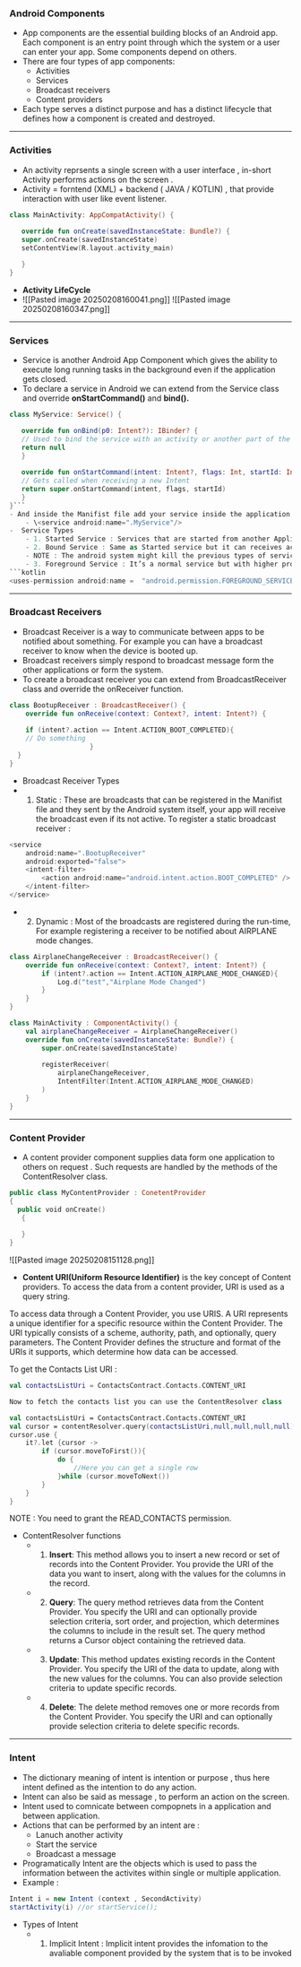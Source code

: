 ### **Android Components**
- App components are the essential building blocks of an Android app. Each component is an entry point through which the system or a user can enter your app. Some components depend on others.
- There are four types of app components:
	- Activities
	- Services
	- Broadcast receivers
	- Content providers
- Each type serves a distinct purpose and has a distinct lifecycle that defines how a component is created and destroyed.
---

### **Activities**
- An activity reprsents a single screen with a user interface , in-short Activity performs actions on the screen .
- Activity = forntend (XML) + backend ( JAVA / KOTLIN) , that provide interaction with user like event listener.
```kotlin
class MainActivity: AppCompatActivity() {  
  
   override fun onCreate(savedInstanceState: Bundle?) {  
   super.onCreate(savedInstanceState)  
   setContentView(R.layout.activity_main)  

   }  
}
```
- **Activity LifeCycle**
- ![[Pasted image 20250208160041.png]]
![[Pasted image 20250208160347.png]]
---

### **Services**
- Service is another Android App Component which gives the ability to execute long running tasks in the background even if the application gets closed.
- To declare a service in Android we can extend from the Service class and override **onStartCommand()** and **bind().** 
```kotlin 
class MyService: Service() {  

   override fun onBind(p0: Intent?): IBinder? {  
   // Used to bind the service with an activity or another part of the app to       send  and receive results  
   return null  
   }  
  
   override fun onStartCommand(intent: Intent?, flags: Int, startId: Int): Int { 
   // Gets called when receiving a new Intent  
   return super.onStartCommand(intent, flags, startId)  
   }  
}```
- And inside the Manifist file add your service inside the application tag.
	- \<service android:name=".MyService"/> 
-  Service Types
	- 1. Started Service : Services that are started from another Application Component such as an Activity or a Broadcast Receiver. For example syncing the user data with the backend server or uploading the craches reports.
	- 2. Bound Service : Same as Started service but it can receives actions and send out results. this Bound Service used when we expect interactions between the user and the Service. For example a service that runs music needs to be able to show the progress of the song and also gives the ability to the user to change the song.
	- NOTE : The android system might kill the previous types of services if it needs more memory.
	- 3. Foreground Service : It’s a normal service but with higher propriety than the Started Service. Foreground Service is used to show a notification to inform the user about the service being running. And the Android System will not kill this service even if it needs resources.And to make your service a foreground service you need to add this function inside onStartCommand() : \[ startForeground(1,notification) ] . And add this Install-time permission in the Manifist file :
```kotlin 
<uses-permission android:name =  "android.permission.FOREGROUND_SERVICE " />
```
---
### **Broadcast Receivers**
- Broadcast Receiver is a way to communicate between apps to be notified about something. For example you can have a broadcast receiver to know when the device is booted up.
- Broadcast  receivers simply respond to broadcast message form the other applications or form the system. 
- To create a broadcast receiver you can extend from BroadcastReceiver class and override the onReceiver function.
```kotlin
class BootupReceiver : BroadcastReceiver() {  
	override fun onReceive(context: Context?, intent: Intent?) {  
	
	if (intent?.action == Intent.ACTION_BOOT_COMPLETED){  
	// Do something  
	                }  
  }  
}
```
- Broadcast Receiver Types
- 1. Static : These are broadcasts that can be registered in the Manifist file and they sent by the Android system itself, your app will receive the broadcast even if its not active. To register a static broadcast receiver :
```kotlin
<service  
    android:name=".BootupReceiver"  
    android:exported="false">  
    <intent-filter>  
        <action android:name="android.intent.action.BOOT_COMPLETED" />  
    </intent-filter>  
</service>
```
- 2. Dynamic : Most of the broadcasts are registered during the run-time, For example registering a receiver to be notified about AIRPLANE mode changes.
``` kotlin
class AirplaneChangeReceiver : BroadcastReceiver() {  
    override fun onReceive(context: Context?, intent: Intent?) {  
        if (intent?.action == Intent.ACTION_AIRPLANE_MODE_CHANGED){  
            Log.d("test","Airplane Mode Changed")  
        }  
    }  
}
```

```kotlin
class MainActivity : ComponentActivity() {  
    val airplaneChangeReceiver = AirplaneChangeReceiver()  
    override fun onCreate(savedInstanceState: Bundle?) {  
        super.onCreate(savedInstanceState)  
  
        registerReceiver(  
            airplaneChangeReceiver,  
            IntentFilter(Intent.ACTION_AIRPLANE_MODE_CHANGED)  
        )  
    }  
}
```

---
### **Content Provider**
- A content provider component supplies data form one application to others on request . Such requests are handled by the methods of the ContentResolver class.
 ```kotlin
 public class MyContentProvider : ConetentProvider 
 {
   public void onCreate()
	{
	
	}
 }
 
```
![[Pasted image 20250208151128.png]]

- **Content URI(Uniform Resource Identifier)** is the key concept of Content providers. To access the data from a content provider, URI is used as a query string.

To access data through a Content Provider, you use URIS. A URI represents a unique identifier for a specific resource within the Content Provider. The URI typically consists of a scheme, authority, path, and optionally, query parameters. The Content Provider defines the structure and format of the URIs it supports, which determine how data can be accessed.

To get the Contacts List URI :
```kotlin
val contactsListUri = ContactsContract.Contacts.CONTENT_URI

Now to fetch the contacts list you can use the ContentResolver class

val contactsListUri = ContactsContract.Contacts.CONTENT_URI  
val cursor = contentResolver.query(contactsListUri,null,null,null,null)  
cursor.use {  
    it?.let {cursor ->  
        if (cursor.moveToFirst()){  
            do {  
                //Here you can get a single row  
            }while (cursor.moveToNext())  
        }  
    }  
}
```

NOTE : You need to grant the READ_CONTACTS permission.
-  ContentResolver functions
	- 1. **Insert**: This method allows you to insert a new record or set of records into the Content Provider. You provide the URI of the data you want to insert, along with the values for the columns in the record.
	- 2. **Query**: The query method retrieves data from the Content Provider. You specify the URI and can optionally provide selection criteria, sort order, and projection, which determines the columns to include in the result set. The query method returns a Cursor object containing the retrieved data.
	- 3. **Update**: This method updates existing records in the Content Provider. You specify the URI of the data to update, along with the new values for the columns. You can also provide selection criteria to update specific records.
	- 4. **Delete**: The delete method removes one or more records from the Content Provider. You specify the URI and can optionally provide selection criteria to delete specific records.

---
### **Intent**
- The dictionary meaning of intent is intention or purpose , thus here intent defined as the intention to do any action. 
- Intent can also be said as message , to perform an action on the screen.
- Intent used to comnicate between compopnets in a application and between application.
- Actions that can be performed by an intent are :
	- Lanuch another activity 
	- Start the service 
	- Broadcast a message 
- Programatically Intent are the objects which is used to pass the information between the activites within single or multiple application.
- Example :
```java
Intent i = new Intent (context , SecondActivity)
startActivity(i) //or startService();
```
- Types of Intent
	- 1. Implicit Intent : Implicit intent provides the infomation to the avaliable component provided by the system that is to be invoked  